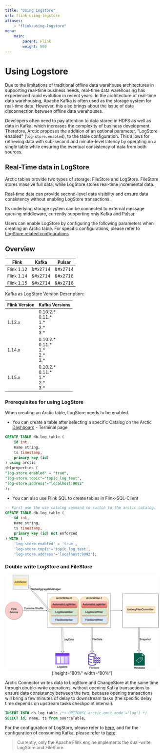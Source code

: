 ```yaml
---
title: "Using Logstore"
url: flink-using-logstore
aliases:
    - "flink/using-logstore"
menu:
    main:
        parent: Flink
        weight: 500
---
```

# Using Logstore
Due to the limitations of traditional offline data warehouse architectures in supporting real-time business needs, real-time data warehousing has experienced rapid evolution in recent years. In the architecture of real-time data warehousing, Apache Kafka is often used as the storage system for real-time data. However, this also brings about the issue of data disconnection between offline data warehouses.

Developers often need to pay attention to data stored in HDFS as well as data in Kafka, which increases the complexity of business development. Therefore, Arctic proposes the addition of an optional parameter, "LogStore enabled" (`log-store.enabled`), to the table configuration. This allows for retrieving data with sub-second and minute-level latency by operating on a single table while ensuring the eventual consistency of data from both sources.

## Real-Time data in LogStore
Arctic tables provide two types of storage: FileStore and LogStore. FileStore stores massive full data, while LogStore stores real-time incremental data.

Real-time data can provide second-level data visibility and ensure data consistency without enabling LogStore transactions.

Its underlying storage system can be connected to external message queuing middleware, currently supporting only Kafka and Pulsar.

Users can enable LogStore by configuring the following parameters when creating an Arctic table. For specific configurations, please refer to [LogStore related configurations](../configurations.md#logstore).

## Overview

|	Flink    |	Kafka    |  Pulsar	|	
|-----	|-----	|-----	|			
|	Flink 1.12	|	&#x2714	|	&#x2714	|
|	Flink 1.14	|	&#x2714	|	&#x2716	|
|	Flink 1.15	|	&#x2714	|	&#x2716	|

Kafka as LogStore Version Description:

| Flink Version | Kafka Versions |
|---------------|  ----------------- |
| 1.12.x        | 0.10.2.\*<br> 0.11.\*<br> 1.\*<br> 2.\*<br> 3.\*            | 
| 1.14.x        | 0.10.2.\*<br> 0.11.\*<br> 1.\*<br> 2.\*<br> 3.\*            | 
| 1.15.x        | 0.10.2.\*<br> 0.11.\*<br> 1.\*<br> 2.\*<br> 3.\*            | 



### Prerequisites for using LogStore

When creating an Arctic table, LogStore needs to be enabled.

- You can create a table after selecting a specific Catalog on the Arctic [Dashboard](http://localhost:1630) - Terminal page

```sql
CREATE TABLE db.log_table (
    id int,
    name string,
    ts timestamp,
    primary key (id)
) using arctic
tblproperties (
"log-store.enabled" = "true",
"log-store.topic"="topic_log_test",
"log-store.address"="localhost:9092"
);
```

- You can also use Flink SQL to create tables in Flink-SQL-Client

```sql
-- First use the use catalog command to switch to the arctic catalog.
CREATE TABLE db.log_table (
    id int,
    name string,
    ts timestamp,
    primary key (id) not enforced
) WITH (
    'log-store.enabled' = 'true',
    'log-store.topic'='topic_log_test',
    'log-store.address'='localhost:9092');
```

### Double write LogStore and FileStore

<center>

![Introduce](../../images/flink/auto-writer.png){:height=“80%“ width=“80%“}
</center>

Arctic Connector writes data to LogStore and ChangeStore at the same time through double-write operations, without opening Kafka transactions to ensure data consistency between the two, because opening transactions will bring a few minutes of delay to downstream tasks (the specific delay time depends on upstream tasks checkpoint interval).

```sql
INSERT INTO db.log_table /*+ OPTIONS('arctic.emit.mode'='log') */
SELECT id, name, ts from sourceTable;
```

For the configuration of LogStore, please refer to [here](../../configurations.md#logstore-configurations), and for the configuration of consuming Kafka, please refer to [here](flink-dml.md#logstore).

> Currently, only the Apache Flink engine implements the dual-write LogStore and FileStore.
